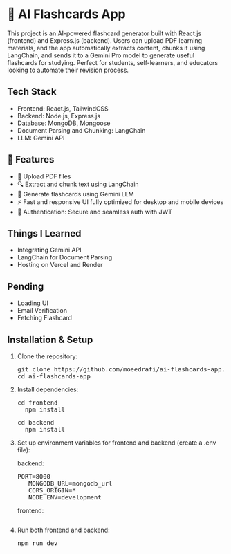 # 🧠 AI Flashcards App

This project is an AI-powered flashcard generator built with React.js (frontend) and Express.js (backend). Users can upload PDF learning materials, and the app automatically extracts content, chunks it using LangChain, and sends it to a Gemini Pro model to generate useful flashcards for studying. Perfect for students, self-learners, and educators looking to automate their revision process.

## Tech Stack

- Frontend: React.js, TailwindCSS
- Backend: Node.js, Express.js
- Database: MongoDB, Mongoose
- Document Parsing and Chunking: LangChain
- LLM: Gemini API

## 🚀 Features

- 📄 Upload PDF files
- 🔍 Extract and chunk text using LangChain
- 🤖 Generate flashcards using Gemini LLM
- ⚡ Fast and responsive UI fully optimized for desktop and mobile devices
- 🔐 Authentication: Secure and seamless auth with JWT

## Things I Learned

- Integrating Gemini API
- LangChain for Document Parsing
- Hosting on Vercel and Render

## Pending

- Loading UI
- Email Verification
- Fetching Flashcard

## Installation & Setup

1. Clone the repository:
   <pre>git clone https://github.com/moeedrafi/ai-flashcards-app.git
   cd ai-flashcards-app</pre>
2. Install dependencies:
   <pre>cd frontend 
     npm install</pre>
   <pre>cd backend 
     npm install</pre>
3. Set up environment variables for frontend and backend (create a .env file):

   backend:
   <pre>PORT=8000
      MONGODB_URL=mongodb_url
      CORS_ORIGIN=*
      NODE_ENV=development</pre>
   frontend:
   <pre></pre>
5. Run both frontend and backend:
   <pre>npm run dev</pre>
